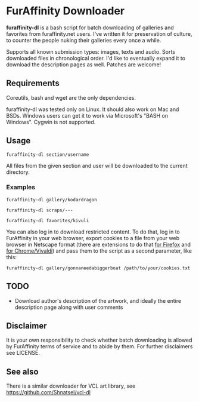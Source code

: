 # FurAffinity Downloader
**furaffinity-dl** is a bash script for batch downloading of galleries and favorites from furaffinity.net users.
I've written it for preservation of culture, to counter the people nuking their galleries every once a while.

Supports all known submission types: images, texts and audio. Sorts downloaded files in chronological order.
I'd like to eventually expand it to download the description pages as well. Patches are welcome!

## Requirements

Coreutils, bash and wget are the only dependencies.

furaffinity-dl was tested only on Linux. It should also work on Mac and BSDs.
Windows users can get it to work via Microsoft's "BASH on Windows". Cygwin is not supported.

## Usage
 `furaffinity-dl section/username`

All files from the given section and user will be downloaded to the current directory.

### Examples
 `furaffinity-dl gallery/kodardragon`

 `furaffinity-dl scraps/---`

 `furaffinity-dl favorites/kivuli`

You can also log in to download restricted content. To do that, log in to FurAffinity in your web browser, export cookies to a file from your web browser in Netscape format (there are extensions to do that [for Firefox](https://addons.mozilla.org/en-US/firefox/addon/ganbo/) and [for Chrome/Vivaldi](https://chrome.google.com/webstore/detail/cookiestxt/njabckikapfpffapmjgojcnbfjonfjfg)) and pass them to the script as a second parameter, like this:

 `furaffinity-dl gallery/gonnaneedabiggerboat /path/to/your/cookies.txt`

## TODO
 * Download author's description of the artwork, and ideally the entire description page along with user comments

## Disclaimer
It is your own responsibility to check whether batch downloading is allowed by FurAffinity terms of service and to abide by them. For further disclaimers see LICENSE.

## See also

There is a similar downloader for VCL art library, see https://github.com/Shnatsel/vcl-dl
